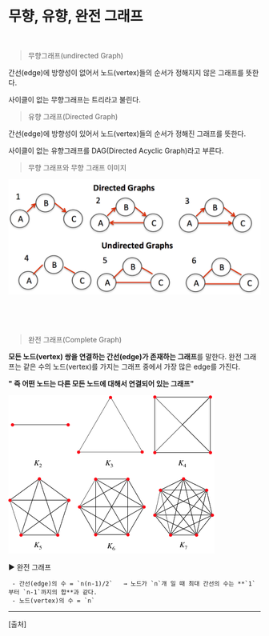 # 무향, 유향, 완전 그래프

​    

> 무향그래프(undirected Graph)

간선(edge)에 방향성이 없어서 노드(vertex)들의 순서가 정해지지 않은 그래프를 뜻한다. 

사이클이 없는 무향그래프는 트리라고 불린다.





> 유향 그래프(Directed Graph)

간선(edge)에 방향성이 있어서 노드(vertex)들의 순서가 정해진 그래프를 뜻한다. 

사이클이 없는 유향그래프를 DAG(Directed Acyclic Graph)라고 부른다.       



> 무향 그래프와 무향 그래프 이미지

![Directed and Undirected Graph - DISCRETE MATHEMATICS LECTURES](무향_유향_그래프.assets/dir.png)



​     

​      

> 완전 그래프(Complete Graph)

**모든 노드(vertex) 쌍을 연결하는 간선(edge)가 존재하는 그래프**를 말한다. 완전 그래프는 같은 수의 노드(vertex)를 가지는 그래프 중에서 가장 많은 edge를 가진다. 

**" 즉 어떤 노드는 다른 모든 노드에 대해서 연결되어 있는 그래프"**

![Complete Graph](무향_유향_그래프.assets/pnGdV5vK7wrA3_zpITeoF7r_Y-bRaX9lxGZhNB3aqKE8vbk3eTIuK8Fg1NMu2HF38QNtR6qEmGrWLmLoto8hxf94_pTDuPPBqd0s_I77nbShNM3QNaQ=s0-d)

▶ 완전 그래프

     - 간선(edge)의 수 = `n(n-1)/2`   → 노드가 `n`개 일 때 최대 간선의 수는 **`1`부터 `n-1`까지의 합**과 같다.
     - 노드(vertex)의 수 = `n`













---

[출처]